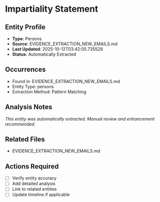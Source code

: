 # Impartiality Statement

## Entity Profile
- **Type**: Persons
- **Source**: EVIDENCE_EXTRACTION_NEW_EMAILS.md
- **Last Updated**: 2025-10-12T03:42:05.735528
- **Status**: Automatically Extracted

## Occurrences
- Found in: EVIDENCE_EXTRACTION_NEW_EMAILS.md
- Entity Type: persons
- Extraction Method: Pattern Matching

## Analysis Notes
*This entity was automatically extracted. Manual review and enhancement recommended.*

## Related Files
- EVIDENCE_EXTRACTION_NEW_EMAILS.md

## Actions Required
- [ ] Verify entity accuracy
- [ ] Add detailed analysis
- [ ] Link to related entities
- [ ] Update timeline if applicable
